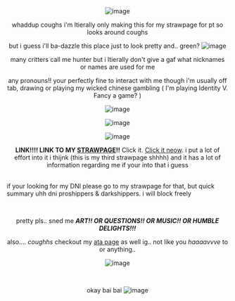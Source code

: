 <br> <p align="center"> ![image](https://github.com/user-attachments/assets/3a3b14dd-5bf4-43c6-a407-c71922eb1af2)
<br> <p align="center"> whaddup coughs i'm ltierally only making this for my strawpage for pt so looks around coughs 
<br> <p align="center"> but i guess i'll ba-dazzle this place just to look pretty and.. green? ![image](https://github.com/user-attachments/assets/0a2a9730-69ef-4b06-94e9-3d8c137d3d02)
<br> <p align="center"> many critters call me hunter but i ltierally don't give a gaf what nicknames or names are used for me
<br> <p align="center"> any pronouns!! your perfectly fine to interact with me though i'm usually off tab, drawing or playing my wicked chinese gambling ( I'm playing Identity V. Fancy a game? )
<br> <p align="center"> ![image](https://github.com/user-attachments/assets/5992c7d1-886d-4872-b5e4-7e585115c7a3)
<br> <p align="center"> ![image](https://github.com/user-attachments/assets/8dacf69b-3333-445a-ba15-7f799aa2617d)
<br> <p align="center"> ![image](https://github.com/user-attachments/assets/5992c7d1-886d-4872-b5e4-7e585115c7a3)
<br> <p align="center"> **LINK!!!! LINK TO MY [STRAWPAGE](https://rhymefield.straw.page/)!!** Click it. [Click it neow](https://rhymefield.straw.page/). i put a lot of effort into it i thijnk (this is my third strawpage shhhh) and it has a lot of information regarding me if your into that i guess

<br> if your looking for my DNI please go to my strawpage for that, but quick summary uhh dni proshippers & darkshippers. i will block freely

<br> <p align="center"> pretty pls.. sned me **_ART!! OR QUESTIONS!! OR MUSIC!! OR HUMBLE DELIGHTS!!!_**
<br> <p align="center"> also.... *coughhs* checkout my [ata page](https://lobstermonster55.atabook.org/) as well ig.. not like you *haaaavvve* to or anything.. 
<br> <p align="center"> ![image](https://github.com/user-attachments/assets/3a3b14dd-5bf4-43c6-a407-c71922eb1af2)


<br> <p align="center"> okay bai bai ![image](https://github.com/user-attachments/assets/90ae58bb-87ae-407a-8610-f74451eff5d7)
